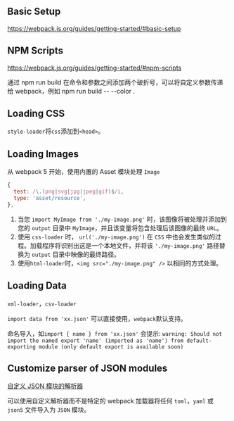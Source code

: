 ## Basic Setup

https://webpack.js.org/guides/getting-started/#basic-setup


## NPM Scripts

https://webpack.js.org/guides/getting-started/#npm-scripts

通过 npm run build 在命令和参数之间添加两个破折号，可以将自定义参数传递给 webpack，例如 npm run build -- --color .

## Loading CSS

`style-loader`将`css`添加到`<head>`。

## Loading Images

从 webpack 5 开始，使用内置的 Asset 模块处理 `Image`

```js
{
  test: /\.(png|svg|jpg|jpeg|gif)$/i,
  type: 'asset/resource',
},
```

1. 当您 `import MyImage from './my-image.png'` 时，该图像将被处理并添加到您的 `output` 目录中 `MyImage`，并且该变量将包含处理后该图像的最终 `URL`。
2. 使用 `css-loader` 时， `url('./my-image.png')` 在 `CSS` 中也会发生类似的过程。加载程序将识别出这是一个本地文件，并将该 `'./my-image.png'` 路径替换为 `output` 目录中映像的最终路径。
3. 使用`html-loader`时，`<img src="./my-image.png" />` 以相同的方式处理。

## Loading Data

`xml-loader`，`csv-loader`

`import data from 'xx.json'` 可以直接使用，`webpack`默认支持。

 命名导入，如`import { name } from 'xx.json'` 会提示: `warning: Should not import the named export 'name' (imported as 'name') from default-exporting module (only default export is available soon)`

## Customize parser of JSON modules
[自定义 JSON 模块的解析器](https://webpack.js.org/guides/asset-management/#customize-parser-of-json-modules)

可以使用自定义解析器而不是特定的 webpack 加载器将任何 `toml`，`yaml` 或 `json5` 文件导入为 `JSON` 模块。